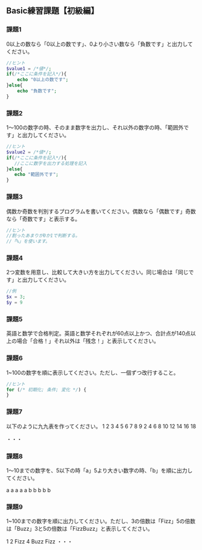## Basic練習課題【初級編】

<h3>課題1</h3>

0以上の数なら「0以上の数です」、0より小さい数なら「負数です」と出力してください。

```php
//ヒント
$value1 = /*値*/;
if(/*ここに条件を記入*/){
	echo "0以上の数です";
}else{
	echo "負数です";
}
```



<h3>課題2</h3>

1〜100の数字の時、そのまま数字を出力し、それ以外の数字の時、「範囲外です」と出力してください。

 ```php
//ヒント
$value2 = /*値*/;
if(/*ここに条件を記入*/){
	//ここに数字を出力する処理を記入
}else{
	echo "範囲外です";
}
 ```

<h3>課題3</h3>

偶数か奇数を判別するプログラムを書いてください。偶数なら「偶数です」奇数なら「奇数です」と表示する。

```php
//ヒント
//割ったあまりが0か1で判断する。
//「%」を使います。
```

<h3>課題4</h3>

2つ変数を用意し、比較して大きい方を出力してください。同じ場合は「同じです」と出力してください。

```php
//例
$x = 3;
$y = 9
```

<h3>課題5</h3>

英語と数学で合格判定。英語と数学それぞれが60点以上かつ、合計点が140点以上の場合「合格！」それ以外は「残念！」と表示してください。

<h3>課題6</h3>

1~100の数字を順に表示してください。ただし、一個ずつ改行すること。

```php
//ヒント
for (/* 初期化; 条件; 変化 */) {
}
```

<h3>課題7</h3>

以下のように九九表を作ってください。
1 2 3 4 5 6 7 8 9
2 4 6 8 10 12 14 16 18

・・・

<h3>課題8</h3>

1〜10までの数字を、5以下の時「a」5より大きい数字の時、「b」を順に出力してください。

a a a a a b b b b b

<h3>課題9</h3>

1~100までの数字を順に出力してください。ただし、3の倍数は「Fizz」5の倍数は「Buzz」3と5の倍数は「FizzBuzz」と表示してください。

1 2 Fizz 4 Buzz Fizz ・・・